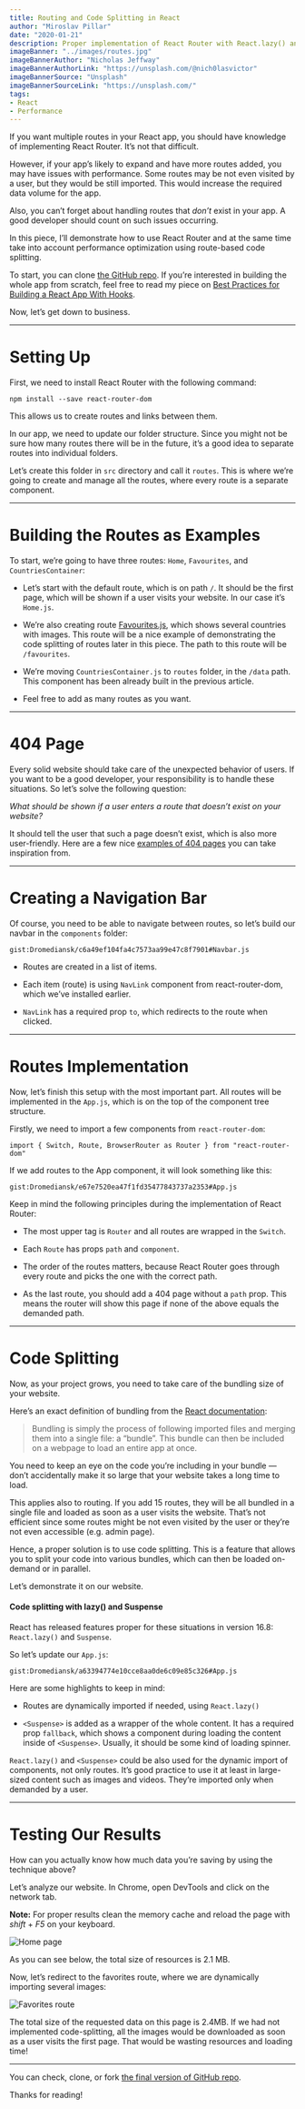 ```yaml
---
title: Routing and Code Splitting in React
author: "Miroslav Pillar"
date: "2020-01-21"
description: Proper implementation of React Router with React.lazy() and Suspense.
imageBanner: "../images/routes.jpg"
imageBannerAuthor: "Nicholas Jeffway"
imageBannerAuthorLink: "https://unsplash.com/@nich0lasvictor"
imageBannerSource: "Unsplash"
imageBannerSourceLink: "https://unsplash.com/"
tags:
- React
- Performance
---
```


If you want multiple routes in your React app, you should have knowledge of implementing React Router. It’s not that difficult.

However, if your app’s likely to expand and have more routes added, you may have issues with performance. Some routes may be not even visited by a user, but they would be still imported. This would increase the required data volume for the app.

Also, you can’t forget about handling routes that _don’t_ exist in your app. A good developer should count on such issues occurring.

In this piece, I’ll demonstrate how to use React Router and at the same time take into account performance optimization using route-based code splitting.

To start, you can clone [the GitHub repo](https://github.com/Dromediansk/countries-app-blog/tree/pwa). If you’re interested in building the whole app from scratch, feel free to read my piece on [Best Practices for Building a React App With Hooks](https://miroslavpillar.com/best-practices-hooks-1/).

Now, let’s get down to business.

---

# Setting Up

First, we need to install React Router with the following command:

```
npm install --save react-router-dom
```

This allows us to create routes and links between them.

In our app, we need to update our folder structure. Since you might not be sure how many routes there will be in the future, it’s a good idea to separate routes into individual folders.

Let’s create this folder in `src` directory and call it `routes`. This is where we’re going to create and manage all the routes, where every route is a separate component.

---

# Building the Routes as Examples

To start, we’re going to have three routes: `Home`, `Favourites`, and `CountriesContainer`:

- Let’s start with the default route, which is on path `/`. It should be the first page, which will be shown if a user visits your website. In our case it’s `Home.js`.

- We’re also creating route [Favourites.js](https://github.com/Dromediansk/countries-app-blog/blob/react-router-implementation/src/routes/Favourites.js), which shows several countries with images. This route will be a nice example of demonstrating the code splitting of routes later in this piece. The path to this route will be `/favourites`.

- We’re moving `CountriesContainer.js` to `routes` folder, in the `/data` path. This component has been already built in the previous article.

- Feel free to add as many routes as you want.

---

# 404 Page

Every solid website should take care of the unexpected behavior of users. If you want to be a good developer, your responsibility is to handle these situations. So let’s solve the following question:

_What should be shown if a user enters a route that doesn’t exist on your website?_

It should tell the user that such a page doesn’t exist, which is also more user-friendly. Here are a few nice [examples of 404 pages](https://www.kapwing.com/404-illustrations) you can take inspiration from.

---

# Creating a Navigation Bar

Of course, you need to be able to navigate between routes, so let’s build our navbar in the `components` folder:

`gist:Dromediansk/c6a49ef104fa4c7573aa99e47c8f7901#Navbar.js`

- Routes are created in a list of items.

- Each item (route) is using `NavLink` component from react-router-dom, which we’ve installed earlier.

- `NavLink` has a required prop `to`, which redirects to the route when clicked.

---

# **Routes Implementation**

Now, let’s finish this setup with the most important part. All routes will be implemented in the `App.js`, which is on the top of the component tree structure.

Firstly, we need to import a few components from `react-router-dom`:

```
import { Switch, Route, BrowserRouter as Router } from "react-router-dom"
```

If we add routes to the App component, it will look something like this:

`gist:Dromediansk/e67e7520ea47f1fd35477843737a2353#App.js`

Keep in mind the following principles during the implementation of React Router:

- The most upper tag is `Router` and all routes are wrapped in the `Switch`.

- Each `Route` has props `path` and `component`.

- The order of the routes matters, because React Router goes through every route and picks the one with the correct path.

- As the last route, you should add a 404 page without a `path` prop. This means the router will show this page if none of the above equals the demanded path.

---

# Code Splitting

Now, as your project grows, you need to take care of the bundling size of your website.

Here’s an exact definition of bundling from the [React documentation](https://reactjs.org/docs/code-splitting.html):

> Bundling is simply the process of following imported files and merging them into a single file: a “bundle”. This bundle can then be included on a webpage to load an entire app at once.

You need to keep an eye on the code you’re including in your bundle — don’t accidentally make it so large that your website takes a long time to load.

This applies also to routing. If you add 15 routes, they will be all bundled in a single file and loaded as soon as a user visits the website. That’s not efficient since some routes might be not even visited by the user or they’re not even accessible (e.g. admin page).

Hence, a proper solution is to use code splitting. This is a feature that allows you to split your code into various bundles, which can then be loaded on-demand or in parallel.

Let’s demonstrate it on our website.

#### Code splitting with lazy() and Suspense

React has released features proper for these situations in version 16.8: `React.lazy()` and `Suspense`.

So let’s update our `App.js`:

`gist:Dromediansk/a63394774e10cce8aa0de6c09e85c326#App.js`

Here are some highlights to keep in mind:

- Routes are dynamically imported if needed, using `React.lazy()`

- `<Suspense>` is added as a wrapper of the whole content. It has a required prop `fallback`, which shows a component during loading the content inside of `<Suspense>`. Usually, it should be some kind of loading spinner.

`React.lazy()` and `<Suspense>` could be also used for the dynamic import of components, not only routes. It’s good practice to use it at least in large-sized content such as images and videos. They’re imported only when demanded by a user.

---

# Testing Our Results

How can you actually know how much data you’re saving by using the technique above?

Let’s analyze our website. In Chrome, open DevTools and click on the network tab.

**Note:** For proper results clean the memory cache and reload the page with _shift_ + _F5_ on your keyboard.

![Home page](https://cdn-images-1.medium.com/max/5120/1*Rg6u7GmGvFKBzFjDjX4_KA.png)

As you can see below, the total size of resources is 2.1 MB.

Now, let’s redirect to the favorites route, where we are dynamically importing several images:

![Favorites route](https://cdn-images-1.medium.com/max/5116/1*zzuLjaelgWIzjLjZz-8hFQ.png)

The total size of the requested data on this page is 2.4MB. If we had not implemented code-splitting, all the images would be downloaded as soon as a user visits the first page. That would be wasting resources and loading time!

---

You can check, clone, or fork [the final version of GitHub repo](https://github.com/Dromediansk/countries-app-blog/tree/react-router-implementation).

Thanks for reading!
